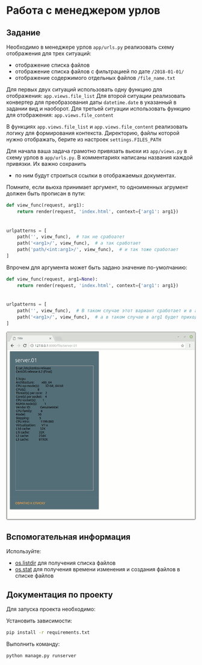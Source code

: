

# Работа с менеджером урлов

## Задание

Необходимо в менеджере урлов `app/urls.py`
реализовать схему отображения для трех ситуаций:

* отображение списка файлов
* отображение списка файлов с фильтрацией по дате `/2018-01-01/`
* отображение содержимого отдельных файлов `/file_name.txt`

Для первых двух ситуаций использовать одну функцию для отображения: `app.views.file_list`
Для второй ситуации реализовать конвертер для преобразования даты
`datetime.date` в указанный в задании вид и наоборот.
Для третьей ситуации использовать функцию для отображения: `app.views.file_content`

В функциях `app.views.file_list` и `app.views.file_content`
реализовать логику для формирования контекста.
Директорию, файлы которой нужно отображать, берите из настроек `settings.FILES_PATH`

Для начала ваша задача грамотно привязать вьюхи из `app/views.py`
в схему урлов в `app/urls.py`.
В комментариях написаны названия каждой привязки. Их важно сохранить
- по ним будут строиться ссылки в отображаемых документах.

Помните, если вьюха принимает аргумент, то одноименных агрумент должен быть прописан в пути:

```python
def view_func(request, arg1):
    return render(request, 'index.html', context={'arg1': arg1})


urlpatterns = [
    path('', view_func),  # так не срабоатет
    path('<arg1>/', view_func),  # а так сработает
    path('path/<int:arg1>/', view_func),  # и так тоже сработает
]
```

Впрочем для аргумента может быть задано значение по-умолчанию:

```python
def view_func(request, arg1=None):
    return render(request, 'index.html', context={'arg1': arg1})


urlpatterns = [
    path('', view_func),  # В таком случае этот вариант сработает и в arg1 будет None
    path('<arg1>/', view_func),  # а в таком случае в arg1 будет приходить строка указанная в пути
]
```


![Пример результата](./res/result.gif)

## Вспомогательная информация

Используйте:

* [os.listdir](https://docs.python.org/3/library/os.html#os.listdir) для получения списка файлов
* [os.stat](https://docs.python.org/3/library/os.html#os.stat) для получения времени изменения и создания файлов в списке файлов

## Документация по проекту

Для запуска проекта необходимо:

Установить зависимости:

```bash
pip install -r requirements.txt
```

Выполнить команду:

```bash
python manage.py runserver
```
